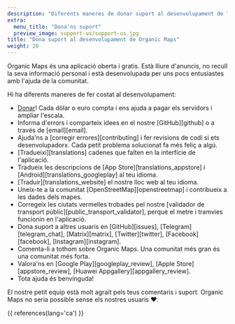 ```yaml
---
description: "Diferents maneres de donar suport al desenvolupament de la nostra aplicació lliure"
extra:
  menu_title: "Dona'ns suport"
  preview_image: support-us/support-us.jpg
title: "Dona suport al desenvolupament de Organic Maps"
weight: 20
---
```


Organic Maps és una aplicació oberta i gratis. Està lliure d'anuncis, no
recull la seva informació personal i està desenvolupada per uns pocs
entusiastes amb l'ajuda de la comunitat.

Hi ha diferents maneres de fer costat al desenvolupament:

- [Donar](@/donate/index.ca.md)! Cada dòlar o euro compta i ens ajuda a
  pagar els servidors i ampliar l'escala.
- Informa d'errors i comparteix idees en el nostre [GitHub][github] o a
  través de [email][email].
- Ajuda'ns a [corregir errores][contributing] i fer revisions de codi si ets
  desenvolupadorx. Cada petit problema solucionat fa més feliç a algú.
- [Tradueixi][translations] cadenes que falten en la interfície de
  l'aplicació.
- Tradueix les descripcions de [App Store][translations_appstore] i
  [Android][translations_googleplay] al teu idioma.
- [Traduir][translations_website] el nostre lloc web al teu idioma.
- Uneix-te a la comunitat [OpenStreetMap][openstreetmap] i contribueix a les
  dades dels mapes.
- Corregeix les ciutats vermelles trobades pel nostre [validador de
  transport públic][public_transport_validator], perquè el metre i tramvies
  funcionin en l'aplicació.
- Dona suport a altres usuaris en [GitHub][issues],
  [Telegram][telegram_chat], [Matrix][matrix], [Twitter][twitter],
  [Facebook][facebook], [Instagram][instagram].
- Comenta-li a tothom sobre Organic Maps. Una comunitat més gran és una
  comunitat més forta.
- Valora'ns en [Google Play][googleplay_review], [Apple Store][appstore_review], [Huawei
  Appgallery][appgallery_review].
- Tota ajuda és benvinguda!

El nostre petit equip està molt agraït pels teus comentaris i
suport. Organic Maps no seria possible sense els nostres usuaris ❤️.

{{ references(lang='ca') }}
